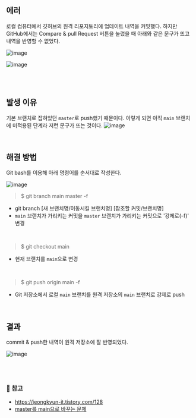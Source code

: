 ## 에러
로컬 컴퓨터에서 깃허브의 원격 리포지토리에 업데이트 내역을 커밋했다. 하지만 GitHub에서는 Compare & pull Request 버튼을 눌렀을 때 아래와 같은 문구가 뜨고 내역을 반영할 수 없었다.

![image](https://github.com/user-attachments/assets/faff2b71-5692-4171-8c2b-91d1ecec561d)


![image](https://github.com/user-attachments/assets/5431614a-a40a-4a7f-9b4f-efc2ed18877e)


<br/>

<br/>

## 발생 이유
기본 브랜치로 잡혀있던 <code>master</code>로 push했기 때문이다. 이렇게 되면 아직 <code>main</code> 브랜치에 미적용된 단계라 저런 문구가 뜨는 것이다.
![image](https://github.com/user-attachments/assets/9ea4648d-67d9-4451-8632-180d94010219)

<br/>

## 해결 방법
Git bash를 이용해 아래 명령어를 순서대로 작성한다.

![image](https://github.com/user-attachments/assets/645b0937-9e2a-41cc-8c48-1ed6f6477798)




> $ git branch main master -f

* git branch [새 브랜치명/이동시킬 브랜치명] [참조할 커밋/브랜치명]
* <code>main</code> 브랜치가 가리키는 커밋을 <code>master</code> 브랜치가 가리키는 커밋으로 '강제로(-f)' 변경

<br/>

> $ git checkout main

* 현재 브랜치를 <code>main</code>으로 변경

<br/>
 
> $ git push origin main -f

* Git 저장소에서 로컬 <code>main</code> 브랜치를 원격 저장소의 <code>main</code> 브랜치로 강제로 push

<br/>


## 결과
commit & push한 내역이 원격 저장소에 잘 반영되었다.

![image](https://github.com/user-attachments/assets/9973db8a-e763-4945-ab04-03f4edc15af5)

<br/>

<br/>

### 🔗 참고
* https://jeongkyun-it.tistory.com/128
* [master를 main으로 바꾸는 문제](https://velog.io/@jswboseok/Git-master%EB%A5%BC-main%EC%9C%BC%EB%A1%9C-%EB%B0%94%EA%BE%B8%EB%8A%94-%EB%AC%B8%EC%A0%9C)
